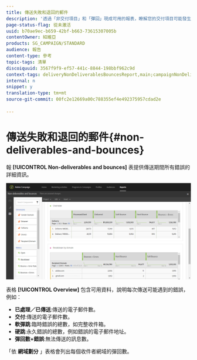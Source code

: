 ```yaml
---
title: 傳送失敗和退回的郵件
description: '透過「非交付項目」和「彈回」現成可用的報表，瞭解您的交付項目可能發生的錯誤。 '
page-status-flag: 從未激活
uuid: b70ae9ec-b659-42bf-b663-73615307005b
contentOwner: 紹維亞
products: SG_CAMPAIGN/STANDARD
audience: 報告
content-type: 參考
topic-tags: 清單
discoiquuid: 3567f9f9-ef57-441c-8844-198bbf962c9d
context-tags: deliveryNonDeliverablesBouncesReport,main;campaignNonDeliverablesBouncesReport,main;programNonDeliverablesBouncesReport,main
internal: n
snippet: y
translation-type: tm+mt
source-git-commit: 00fc2e12669a00c788355ef4e492375957cdad2e

---
```



# 傳送失敗和退回的郵件{#non-deliverables-and-bounces}

報 **[!UICONTROL Non-deliverables and bounces]** 表提供傳送期間所有錯誤的詳細資訊。

![](assets/delivery_reports_7.png)

表格 **[!UICONTROL Overview]** 包含可用資料，說明每次傳送可能遇到的錯誤，例如：

* **已處理／已傳送**:傳送的電子郵件數。
* **交付**:傳送的電子郵件數。
* **軟彈跳**:臨時錯誤的總數，如完整收件箱。
* **硬跳**:永久錯誤的總數，例如錯誤的電子郵件地址。
* **彈回數+錯誤**:無法傳送的訊息數。

「依 **網域劃分** 」表格會列出每個收件者網域的彈回數。
